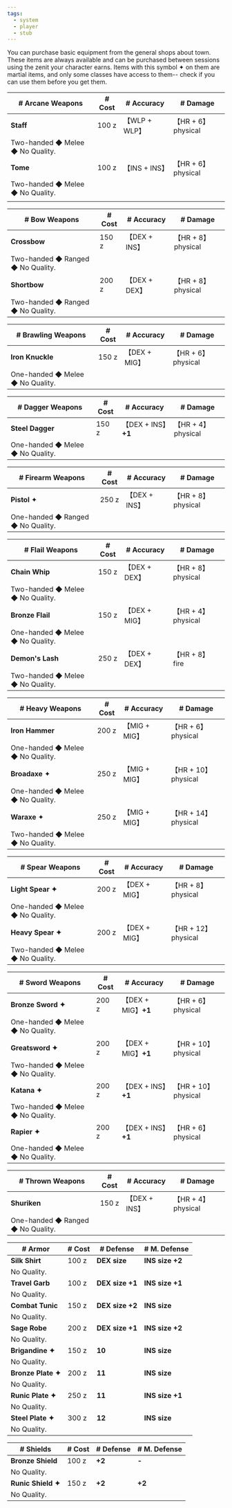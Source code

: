 ```yaml
---
tags:
  - system
  - player
  - stub
---
```

You can purchase basic equipment from the general shops about town. These items are always available and can be purchased between sessions using the zenit your character earns. Items with this symbol ✦ on them are martial items, and only some classes have access to them-- check if you can use them before you get them.

| # Arcane Weapons                 | # Cost | # Accuracy  | # Damage          |
| -------------------------------- | ------ | ----------- | ----------------- |
| **Staff**                        | 100 z  | 【WLP + WLP】 | 【HR + 6】 physical |
| Two-handed ◆ Melee ◆ No Quality. |        |             |                   |
| **Tome**                         | 100 z  | 【INS + INS】 | 【HR + 6】 physical |
| Two-handed ◆ Melee ◆ No Quality. |        |             |                   |
|                                  |        |             |                   |

| # Bow Weapons                     | # Cost | # Accuracy  | # Damage          |
| --------------------------------- | ------ | ----------- | ----------------- |
| **Crossbow**                      | 150 z  | 【DEX + INS】 | 【HR + 8】 physical |
| Two-handed ◆ Ranged ◆ No Quality. |        |             |                   |
| **Shortbow**                      | 200 z  | 【DEX + DEX】 | 【HR + 8】 physical |
| Two-handed ◆ Ranged ◆ No Quality. |        |             |                   |

| # Brawling Weapons               | # Cost | # Accuracy        | # Damage          |
| -------------------------------- | ------ | ----------------- | ----------------- |
| **Iron Knuckle**                 | 150 z  | 【DEX + MIG】       | 【HR + 6】 physical |
| One-handed ◆ Melee ◆ No Quality. |        |                   |                   |

| # Dagger Weapons                                                                                                                                                        | # Cost | # Accuracy        | # Damage          |
| ----------------------------------------------------------------------------------------------------------------------------------------------------------------------- | ------ | ----------------- | ----------------- |
| **Steel Dagger**                                                                                                                                                        | 150 z  | 【DEX + INS】**+1** | 【HR + 4】 physical |
| One-handed ◆ Melee ◆ No Quality.                                                                                                                                        |        |                   |                   |

| # Firearm Weapons                                                                                                                                                        | # Cost | # Accuracy  | # Damage           |
| ------------------------------------------------------------------------------------------------------------------------------------------------------------------------ | ------ | ----------- | ------------------ |
| **Pistol** ✦                                                                                                                                                             | 250 z  | 【DEX + INS】 | 【HR + 8】 physical  |
| One-handed ◆ Ranged ◆ No Quality.                                                                                                                                        |        |             |                    |

|# Flail Weapons|# Cost|# Accuracy|# Damage|
|---|---|---|---|
|**Chain Whip**|150 z|【DEX + DEX】|【HR + 8】 physical|
|Two-handed ◆ Melee ◆ No Quality.|   |   |   |
|**Bronze Flail**|150 z|【DEX + MIG】|【HR + 4】 physical|
|One-handed ◆ Melee ◆ No Quality.|   |   |   |
|**Demon's Lash**|250 z|【DEX + DEX】|【HR + 8】 fire|
|Two-handed ◆ Melee ◆ No Quality.|   |   |   |

| # Heavy Weapons                                              | # Cost | # Accuracy  | # Damage           |
| ------------------------------------------------------------ | ------ | ----------- | ------------------ |
| **Iron Hammer**                                              | 200 z  | 【MIG + MIG】 | 【HR + 6】 physical  |
| One-handed ◆ Melee ◆ No Quality.                             |        |             |                    |
| **Broadaxe** ✦                                               | 250 z  | 【MIG + MIG】 | 【HR + 10】 physical |
| One-handed ◆ Melee ◆ No Quality.                             |        |             |                    |
| **Waraxe** ✦                                                 | 250 z  | 【MIG + MIG】 | 【HR + 14】 physical |
| Two-handed ◆ Melee ◆ No Quality.                             |        |             |                    |

| # Spear Weapons                                               | # Cost | # Accuracy  | # Damage           |
| ------------------------------------------------------------- | ------ | ----------- | ------------------ |
| **Light Spear ✦**                                             | 200 z  | 【DEX + MIG】 | 【HR + 8】 physical  |
| One-handed ◆ Melee ◆ No Quality.                              |        |             |                    |
| **Heavy Spear ✦**                                             | 200 z  | 【DEX + MIG】 | 【HR + 12】 physical |
| Two-handed ◆ Melee ◆ No Quality.                              |        |             |                    |

| # Sword Weapons                                                                                                                         | # Cost | # Accuracy        | # Damage           |
| --------------------------------------------------------------------------------------------------------------------------------------- | ------ | ----------------- | ------------------ |
| **Bronze Sword ✦**                                                                                                                      | 200 z  | 【DEX + MIG】**+1** | 【HR + 6】 physical  |
| One-handed ◆ Melee ◆ No Quality.                                                                                                        |        |                   |                    |
| **Greatsword ✦**                                                                                                                        | 200 z  | 【DEX + MIG】**+1** | 【HR + 10】 physical |
| Two-handed ◆ Melee ◆ No Quality.                                                                                                        |        |                   |                    |
| **Katana ✦**                                                                                                                            | 200 z  | 【DEX + INS】**+1** | 【HR + 10】 physical |
| Two-handed ◆ Melee ◆ No Quality.                                                                                                        |        |                   |                    |
| **Rapier ✦**                                                                                                                            | 200 z  | 【DEX + INS】**+1** | 【HR + 6】 physical  |
| One-handed ◆ Melee ◆ No Quality.                                                                                                        |        |                   |                    |

| # Thrown Weapons                                                                                                                                                      | # Cost | # Accuracy  | # Damage          |
| --------------------------------------------------------------------------------------------------------------------------------------------------------------------- | ------ | ----------- | ----------------- |
| **Shuriken**                                                                                                                                                          | 150 z  | 【DEX + INS】 | 【HR + 4】 physical |
| One-handed ◆ Ranged ◆ No Quality.                                                                                                                                     |        |             |                   |

| # Armor            | # Cost | # Defense       | # M. Defense    |
| ------------------ | ------ | --------------- | --------------- |
| **Silk Shirt**     | 100 z  | **DEX size**    | **INS size +2** |
| No Quality.        |        |                 |                 |
| **Travel Garb**    | 100 z  | **DEX size +1** | **INS size +1** |
| No Quality.        |        |                 |                 |
| **Combat Tunic**   | 150 z  | **DEX size +2** | **INS size**    |
| No Quality.        |        |                 |                 |
| **Sage Robe**      | 200 z  | **DEX size +1** | **INS size +2** |
| No Quality.        |        |                 |                 |
| **Brigandine ✦**   | 150 z  | **10**          | **INS size**    |
| No Quality.        |        |                 |                 |
| **Bronze Plate ✦** | 200 z  | **11**          | **INS size**    |
| No Quality.        |        |                 |                 |
| **Runic Plate ✦**  | 250 z  | **11**          | **INS size +1** |
| No Quality.        |        |                 |                 |
| **Steel Plate ✦**  | 300 z  | **12**          | **INS size**    |
| No Quality.        |        |                 |                 |

| # Shields                                | # Cost | # Defense | # M. Defense |
| ---------------------------------------- | ------ | --------- | ------------ |
| **Bronze Shield**                        | 100 z  | **+2**    | **-**        |
| No Quality.                              |        |           |              |
| **Runic Shield ✦**                       | 150 z  | **+2**    | **+2**       |
| No Quality.                              |        |           |              |
